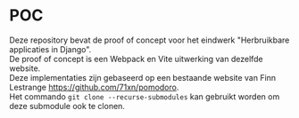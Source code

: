 # POC
Deze repository bevat de proof of concept voor het eindwerk "Herbruikbare applicaties in Django".  
De proof of concept is een Webpack en Vite uitwerking van dezelfde website.  
Deze implementaties zijn gebaseerd op een bestaande website van Finn Lestrange https://github.com/71xn/pomodoro.  
Het commando ```git clone --recurse-submodules``` kan gebruikt worden om deze submodule ook te clonen.

